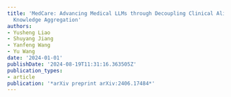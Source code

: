 ```yaml
---
title: 'MedCare: Advancing Medical LLMs through Decoupling Clinical Alignment and
  Knowledge Aggregation'
authors:
- Yusheng Liao
- Shuyang Jiang
- Yanfeng Wang
- Yu Wang
date: '2024-01-01'
publishDate: '2024-08-19T11:31:16.363505Z'
publication_types:
- article
publication: '*arXiv preprint arXiv:2406.17484*'
---
```

